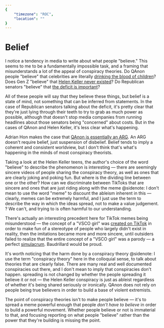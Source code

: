 ```yaml
---
{
	"timezone": "ROC",
	"location": ""
}
---
```

# Belief

I notice a tendency in media to write about what people "believe." This seems to me to be a fundamentally impossible task, and a framing that misunderstands a lot of the appeal of conspiracy theories. Do QAnon people "believe" that celebrities are literally [drinking the blood of children](https://www.nytimes.com/article/what-is-qanon.html)? Does Gen Z "believe" that [Helen Keller never existed](https://web.archive.org/web/20210106134924/https://medium.com/@isabellalahoue/the-generation-that-doesnt-believe-helen-keller-existed-e14d5945013c)? Do Republican senators "believe" that [the deficit is important](https://www.rollingstone.com/politics/political-commentary/al-franken-republicans-deficits-1122888/)?

All of these people will say that they believe these things, but belief is a state of mind, not something that can be inferred from statements. In the case of Republican senators talking about the deficit, it's pretty clear that they're just lying through their teeth to try to grab as much power as possible, although that doesn't stop media companies from running headlines about those senators being "concerned" about costs. But in the cases of QAnon and Helen Keller, it's less clear what's happening.

Adrian Hon makes the case that [QAnon is essentially an <abbr title="Alternate Reality Game">ARG</abbr>](https://mssv.net/2020/08/02/what-args-can-teach-us-about-qanon/). An ARG doesn't require belief, just suspension of disbelief. Belief tends to imply a coherent and consistent worldview, but I don't think that's what's happening in the minds of most conspiracy theorists.

Taking a look at the Helen Keller teens, the author's choice of the word "believe" to describe the phenomenon is interesting — there are seemingly sincere videos of people sharing the conspiracy theory, as well as ones that are clearly joking and poking fun. But where is the dividing line between one or the other? How can we discriminate between TikToks that are sincere and ones that are just riding along with the meme
@sidenote: I don't mean to use the word "meme" to discount the ableism inherent in this — clearly, memes can be extremely harmful, and I just use the term to describe the way in which the ideas spread, not to make a value judgement.
? We can't, and trying to is often harmful to our understanding.

There's actually an interesting precedent here for TikTok memes being misunderstood — the concept of a "VSCO girl" was [created on TikTok](https://www.youtube.com/watch?v=Z1IEWc6sAfU) in order to make fun of a stereotype of people who largely didn't exist in reality, then the imitations became more and more sincere, until outsiders failed to realize that the entire concept of a "VSCO girl" was a parody — a perfect [simulacrum](https://en.wikipedia.org/wiki/Simulacrum). Baudrillard would be proud.

It's worth noticing that the harm done by a conspiracy theory
@sidenote: I use the term "conspiracy theory" here in the colloquial sense, to talk about theories that are clearly false. There are many real and well documented conspiracies out there, and I don't mean to imply that conspiracies don't happen.
spreading is not changed by whether the people spreading it believe it or not — the Helen Keller conspiracy is just as ableist regardless of whether it's being shared seriously or ironically. QAnon does not rely on people being true believers in order to build a base of violent extremists.

The point of conspiracy theories isn't to make people believe — it's to spread a meme powerful enough that people *don't have to believe* in order to build a powerful movement. Whether people believe or not is immaterial to that, and focusing reporting on what people "believe" rather than the power that they're building is missing the point.
